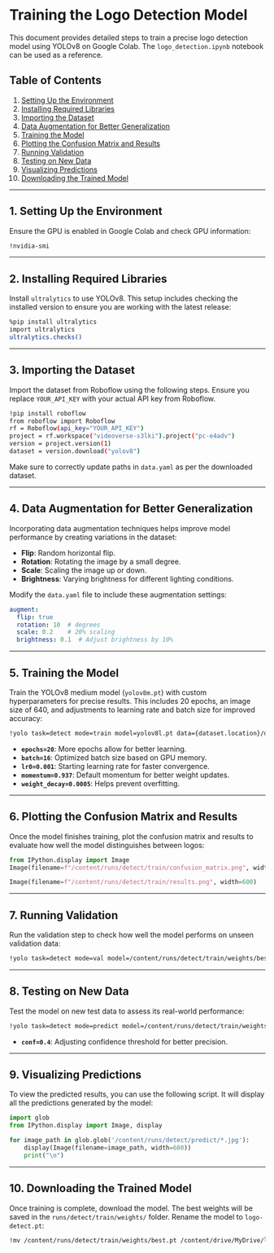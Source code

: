 # Training the Logo Detection Model

This document provides detailed steps to train a precise logo detection model using YOLOv8 on Google Colab. The `logo_detection.ipynb` notebook can be used as a reference.

## Table of Contents

1. [Setting Up the Environment](#1-setting-up-the-environment)
2. [Installing Required Libraries](#2-installing-required-libraries)
3. [Importing the Dataset](#3-importing-the-dataset)
4. [Data Augmentation for Better Generalization](#4-data-augmentation-for-better-generalization)
5. [Training the Model](#5-training-the-model)
6. [Plotting the Confusion Matrix and Results](#6-plotting-the-confusion-matrix-and-results)
7. [Running Validation](#7-running-validation)
8. [Testing on New Data](#8-testing-on-new-data)
9. [Visualizing Predictions](#9-visualizing-predictions)
10. [Downloading the Trained Model](#10-downloading-the-trained-model)

---

## 1. Setting Up the Environment

Ensure the GPU is enabled in Google Colab and check GPU information:

```bash
!nvidia-smi
```

---

## 2. Installing Required Libraries

Install `ultralytics` to use YOLOv8. This setup includes checking the installed version to ensure you are working with the latest release:

```bash
%pip install ultralytics
import ultralytics
ultralytics.checks()
```

---

## 3. Importing the Dataset

Import the dataset from Roboflow using the following steps. Ensure you replace `YOUR_API_KEY` with your actual API key from Roboflow.

```bash
!pip install roboflow
from roboflow import Roboflow
rf = Roboflow(api_key="YOUR_API_KEY")
project = rf.workspace("videoverse-s3lki").project("pc-e4adv")
version = project.version(1)
dataset = version.download("yolov8")
```

Make sure to correctly update paths in `data.yaml` as per the downloaded dataset.

---

## 4. Data Augmentation for Better Generalization

Incorporating data augmentation techniques helps improve model performance by creating variations in the dataset:

- **Flip**: Random horizontal flip.
- **Rotation**: Rotating the image by a small degree.
- **Scale**: Scaling the image up or down.
- **Brightness**: Varying brightness for different lighting conditions.

Modify the `data.yaml` file to include these augmentation settings:

```yaml
augment:
  flip: true
  rotation: 10  # degrees
  scale: 0.2    # 20% scaling
  brightness: 0.1  # Adjust brightness by 10%
```

---

## 5. Training the Model

Train the YOLOv8 medium model (`yolov8m.pt`) with custom hyperparameters for precise results. This includes 20 epochs, an image size of 640, and adjustments to learning rate and batch size for improved accuracy:

```bash
!yolo task=detect mode=train model=yolov8l.pt data={dataset.location}/data.yaml epochs=20 imgsz=640 batch=16 lr0=0.001 momentum=0.937 weight_decay=0.0005
```

- **`epochs=20`**: More epochs allow for better learning.
- **`batch=16`**: Optimized batch size based on GPU memory.
- **`lr0=0.001`**: Starting learning rate for faster convergence.
- **`momentum=0.937`**: Default momentum for better weight updates.
- **`weight_decay=0.0005`**: Helps prevent overfitting.

---

## 6. Plotting the Confusion Matrix and Results

Once the model finishes training, plot the confusion matrix and results to evaluate how well the model distinguishes between logos:

```python
from IPython.display import Image
Image(filename=f"/content/runs/detect/train/confusion_matrix.png", width=600)

Image(filename=f"/content/runs/detect/train/results.png", width=600)
```

---

## 7. Running Validation

Run the validation step to check how well the model performs on unseen validation data:

```bash
!yolo task=detect mode=val model=/content/runs/detect/train/weights/best.pt data={dataset.location}/data.yaml
```

---

## 8. Testing on New Data

Test the model on new test data to assess its real-world performance:

```bash
!yolo task=detect mode=predict model=/content/runs/detect/train/weights/best.pt conf=0.4 source={dataset.location}/test/images
```

- **`conf=0.4`**: Adjusting confidence threshold for better precision.

---

## 9. Visualizing Predictions

To view the predicted results, you can use the following script. It will display all the predictions generated by the model:

```python
import glob
from IPython.display import Image, display

for image_path in glob.glob('/content/runs/detect/predict/*.jpg'):
    display(Image(filename=image_path, width=600))
    print("\n")
```

---

## 10. Downloading the Trained Model

Once training is complete, download the model. The best weights will be saved in the `runs/detect/train/weights/` folder. Rename the model to `logo-detect.pt`:

```bash
!mv /content/runs/detect/train/weights/best.pt /content/drive/MyDrive/logo-detect.pt
```